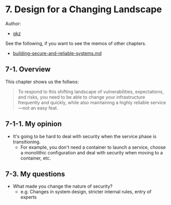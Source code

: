 # 7. Design for a Changing Landscape

Author:
  - [gkz](https://twitter.com/gkzvoice)

See the following, if you want to see the memos of other chapters.
  - [building-secure-and-reliable-systems.md](../building-secure-and-reliable-systems.md)


## 7-1. Overview

This chapter shows us the follwos:

> To respond to this shifting landscape of vulnerabilities, expectations, and risks, you need to be able to change your infrastructure frequently and quickly, while also maintaining a highly reliable service—not an easy feat.



## 7-1-1. My opinion

- It's going to be hard to deal with security when the service phase is transitioning.
  - For example, you don't need a container to launch a service, choose a monolithic configuration and deal with security when moving to a container, etc.

## 7-3. My questions

- What made you change the nature of security?
    - e.g. Changes in system design, stricter internal rules, entry of experts
